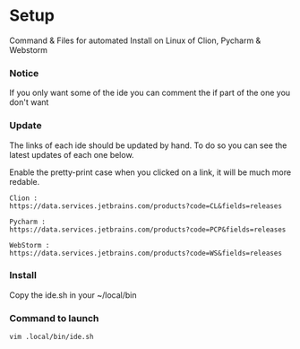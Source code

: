 # Setup
Command &amp; Files for automated Install on Linux of Clion, Pycharm &amp; Webstorm

### Notice

If you only want some of the ide you can comment the if part of the one you don't want

### Update

The links of each ide should be updated by hand. To do so you can see the latest updates of each one below.

Enable the pretty-print case when you clicked on a link, it will be much more redable. 
```
Clion :
https://data.services.jetbrains.com/products?code=CL&fields=releases

Pycharm :
https://data.services.jetbrains.com/products?code=PCP&fields=releases

WebStorm :
https://data.services.jetbrains.com/products?code=WS&fields=releases
```

### Install
Copy the ide.sh in your ~/local/bin 

### Command to launch
```
vim .local/bin/ide.sh
```
